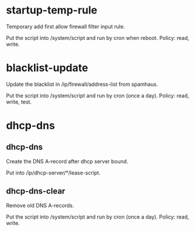 # startup-temp-rule

Temporary add first allow firewall filter input rule.

Put the script into /system/script and run by cron when reboot.
Policy: read, write.

# blacklist-update

Update the blacklist in /ip/firewall/address-list from spamhaus.

Put the script into /system/script and run by cron (once a day).
Policy: read, write, test.

# dhcp-dns
## dhcp-dns

Create the DNS A-record after dhcp server bound.

Put into /ip/dhcp-server/*/lease-script.

## dhcp-dns-clear

Remove old DNS A-records.

Put the script into /system/script and run by cron (once a day).
Policy: read, write.
